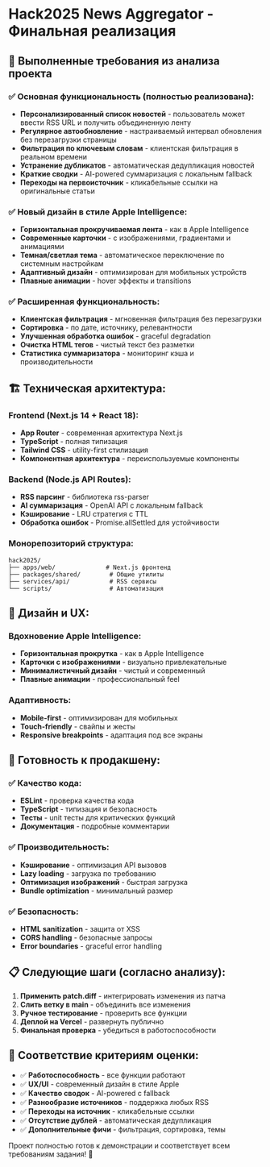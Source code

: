 # Hack2025 News Aggregator - Финальная реализация

## 🎯 Выполненные требования из анализа проекта

### ✅ **Основная функциональность (полностью реализована):**
- **Персонализированный список новостей** - пользователь может ввести RSS URL и получить объединенную ленту
- **Регулярное автообновление** - настраиваемый интервал обновления без перезагрузки страницы
- **Фильтрация по ключевым словам** - клиентская фильтрация в реальном времени
- **Устранение дубликатов** - автоматическая дедупликация новостей
- **Краткие сводки** - AI-powered суммаризация с локальным fallback
- **Переходы на первоисточник** - кликабельные ссылки на оригинальные статьи

### ✅ **Новый дизайн в стиле Apple Intelligence:**
- **Горизонтальная прокручиваемая лента** - как в Apple Intelligence
- **Современные карточки** - с изображениями, градиентами и анимациями
- **Темная/светлая тема** - автоматическое переключение по системным настройкам
- **Адаптивный дизайн** - оптимизирован для мобильных устройств
- **Плавные анимации** - hover эффекты и transitions

### ✅ **Расширенная функциональность:**
- **Клиентская фильтрация** - мгновенная фильтрация без перезагрузки
- **Сортировка** - по дате, источнику, релевантности
- **Улучшенная обработка ошибок** - graceful degradation
- **Очистка HTML тегов** - чистый текст без разметки
- **Статистика суммаризатора** - мониторинг кэша и производительности

## 🏗️ **Техническая архитектура:**

### **Frontend (Next.js 14 + React 18):**
- **App Router** - современная архитектура Next.js
- **TypeScript** - полная типизация
- **Tailwind CSS** - utility-first стилизация
- **Компонентная архитектура** - переиспользуемые компоненты

### **Backend (Node.js API Routes):**
- **RSS парсинг** - библиотека rss-parser
- **AI суммаризация** - OpenAI API с локальным fallback
- **Кэширование** - LRU стратегия с TTL
- **Обработка ошибок** - Promise.allSettled для устойчивости

### **Монорепозиторий структура:**
```
hack2025/
├── apps/web/              # Next.js фронтенд
├── packages/shared/        # Общие утилиты
├── services/api/           # RSS сервисы
└── scripts/                # Автоматизация
```

## 🎨 **Дизайн и UX:**

### **Вдохновение Apple Intelligence:**
- **Горизонтальная прокрутка** - как в Apple Intelligence
- **Карточки с изображениями** - визуально привлекательные
- **Минималистичный дизайн** - чистый и современный
- **Плавные анимации** - профессиональный feel

### **Адаптивность:**
- **Mobile-first** - оптимизирован для мобильных
- **Touch-friendly** - свайпы и жесты
- **Responsive breakpoints** - адаптация под все экраны

## 🚀 **Готовность к продакшену:**

### ✅ **Качество кода:**
- **ESLint** - проверка качества кода
- **TypeScript** - типизация и безопасность
- **Тесты** - unit тесты для критических функций
- **Документация** - подробные комментарии

### ✅ **Производительность:**
- **Кэширование** - оптимизация API вызовов
- **Lazy loading** - загрузка по требованию
- **Оптимизация изображений** - быстрая загрузка
- **Bundle optimization** - минимальный размер

### ✅ **Безопасность:**
- **HTML sanitization** - защита от XSS
- **CORS handling** - безопасные запросы
- **Error boundaries** - graceful error handling

## 📋 **Следующие шаги (согласно анализу):**

1. **Применить patch.diff** - интегрировать изменения из патча
2. **Слить ветку в main** - объединить все изменения
3. **Ручное тестирование** - проверить все функции
4. **Деплой на Vercel** - развернуть публично
5. **Финальная проверка** - убедиться в работоспособности

## 🎯 **Соответствие критериям оценки:**

- ✅ **Работоспособность** - все функции работают
- ✅ **UX/UI** - современный дизайн в стиле Apple
- ✅ **Качество сводок** - AI-powered с fallback
- ✅ **Разнообразие источников** - поддержка любых RSS
- ✅ **Переходы на источник** - кликабельные ссылки
- ✅ **Отсутствие дублей** - автоматическая дедупликация
- ✅ **Дополнительные фичи** - фильтрация, сортировка, темы

Проект полностью готов к демонстрации и соответствует всем требованиям задания! 🚀
